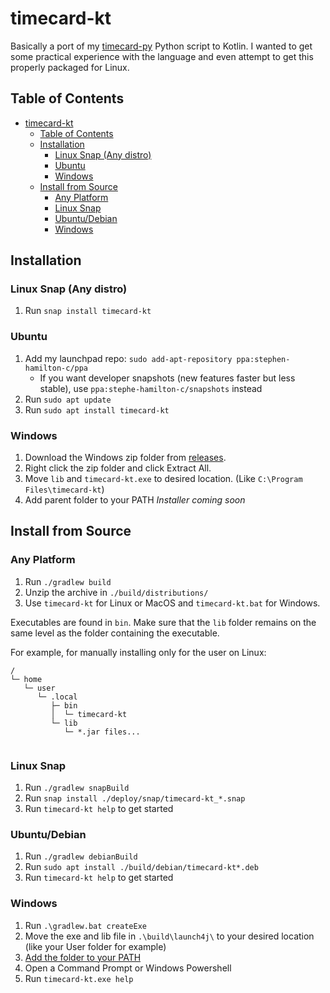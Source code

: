 # timecard-kt
Basically a port of my [timecard-py](https://github.com/Stephen-Hamilton-C/timecard-py) Python script to Kotlin. I wanted to get some practical experience with the language and even attempt to get this properly packaged for Linux.

## Table of Contents
- [timecard-kt](#timecard-kt)
  - [Table of Contents](#table-of-contents)
  - [Installation](#installation)
    - [Linux Snap (Any distro)](#linux-snap-any-distro)
    - [Ubuntu](#ubuntu)
    - [Windows](#windows)
  - [Install from Source](#install-from-source)
    - [Any Platform](#any-platform)
    - [Linux Snap](#linux-snap)
    - [Ubuntu/Debian](#ubuntudebian)
    - [Windows](#windows-1)

## Installation

### Linux Snap (Any distro)
1. Run `snap install timecard-kt`

### Ubuntu
1. Add my launchpad repo: `sudo add-apt-repository ppa:stephen-hamilton-c/ppa`
   - If you want developer snapshots (new features faster but less stable), use `ppa:stephe-hamilton-c/snapshots` instead
2. Run `sudo apt update`
3. Run `sudo apt install timecard-kt`

### Windows
1. Download the Windows zip folder from [releases](https://github.com/Stephen-Hamilton-C/timecard-kt/releases/latest).
2. Right click the zip folder and click Extract All.
3. Move `lib` and `timecard-kt.exe` to desired location. (Like `C:\Program Files\timecard-kt`)
4. Add parent folder to your PATH
*Installer coming soon*

## Install from Source

### Any Platform 
1. Run `./gradlew build`
2. Unzip the archive in `./build/distributions/`
3. Use `timecard-kt` for Linux or MacOS and `timecard-kt.bat` for Windows.

Executables are found in `bin`. Make sure that the `lib` folder remains on the same level as the folder containing the executable.

For example, for manually installing only for the user on Linux:

```
/
└─ home
   └─ user
      └─ .local
         ├─ bin
         │  └─ timecard-kt
         └─ lib
            └─ *.jar files...
   
```

### Linux Snap
1. Run `./gradlew snapBuild`
2. Run `snap install ./deploy/snap/timecard-kt_*.snap`
3. Run `timecard-kt help` to get started

### Ubuntu/Debian
1. Run `./gradlew debianBuild`
2. Run `sudo apt install ./build/debian/timecard-kt*.deb`
3. Run `timecard-kt help` to get started

### Windows
1. Run `.\gradlew.bat createExe`
2. Move the exe and lib file in `.\build\launch4j\` to your desired location (like your User folder for example)
3. [Add the folder to your PATH](https://www.architectryan.com/2018/03/17/add-to-the-path-on-windows-10/)
4. Open a Command Prompt or Windows Powershell
5. Run `timecard-kt.exe help`
